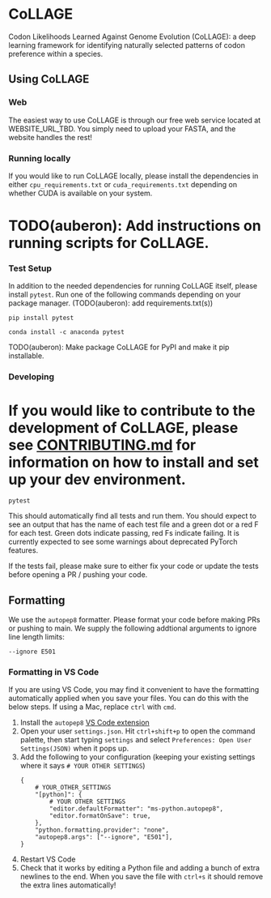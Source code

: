 # CoLLAGE
Codon Likelihoods Learned Against Genome Evolution (CoLLAGE): a deep learning framework for identifying naturally selected patterns of codon preference within a species.

## Using CoLLAGE
### Web
The easiest way to use CoLLAGE is through our free web service located at WEBSITE_URL_TBD. You simply need to upload your FASTA, and the website handles the rest!

### Running locally
If you would like to run CoLLAGE locally, please install the dependencies in either `cpu_requirements.txt` or `cuda_requirements.txt` depending on whether CUDA is available on your system.

TODO(auberon): Add instructions on running scripts for CoLLAGE.
=======
### Test Setup
In addition to the needed dependencies for running CoLLAGE itself, please install `pytest`. Run one of the following commands depending on your package manager. (TODO(auberon): add requirements.txt(s))

```
pip install pytest
```
```
conda install -c anaconda pytest
```


TODO(auberon): Make package CoLLAGE for PyPI and make it pip installable.

### Developing
If you would like to contribute to the development of CoLLAGE, please see [CONTRIBUTING.md](CONTRIBUTING.md) for information on how to install and set up your dev environment.
=======
```
pytest
```

This should automatically find all tests and run them. You should expect to see an output that has the name of each test file and a green dot or a red F for each test. Green dots indicate passing, red Fs indicate failing. It is currently expected to see some warnings about deprecated PyTorch features.

If the tests fail, please make sure to either fix your code or update the tests before opening a PR / pushing your code.

## Formatting
We use the `autopep8` formatter. Please format your code before making PRs or pushing to main. We supply the following addtional arguments to ignore line length limits:
```
--ignore E501
```

### Formatting in VS Code
If you are using VS Code, you may find it convenient to have the formatting automatically applied when you save your files. You can do this with the below steps. If using a Mac, replace `ctrl` with `cmd`.
1. Install the `autopep8` [VS Code extension](https://marketplace.visualstudio.com/items?itemName=ms-python.autopep8)
1. Open your user `settings.json`. Hit `ctrl+shift+p` to open the command palette, then start typing `settings` and select `Preferences: Open User Settings(JSON)` when it pops up.
1. Add the following to your configuration (keeping your existing settings where it says `# YOUR OTHER SETTINGS`)
    ```
    {
        # YOUR_OTHER_SETTINGS
        "[python]": {
            # YOUR OTHER SETTINGS
            "editor.defaultFormatter": "ms-python.autopep8",
            "editor.formatOnSave": true,
        },
        "python.formatting.provider": "none",
        "autopep8.args": ["--ignore", "E501"],
    }
    ```
1. Restart VS Code
1. Check that it works by editing a Python file and adding a bunch of extra newlines to the end. When you save the file with `ctrl+s` it should remove the extra lines automatically!

